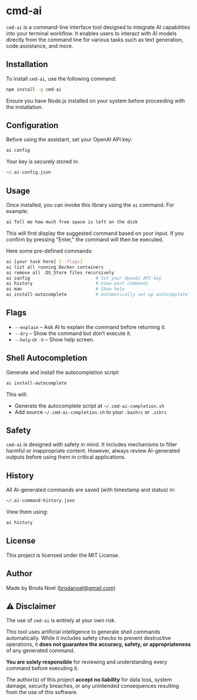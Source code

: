 # cmd-ai

`cmd-ai` is a command-line interface tool designed to integrate AI capabilities into your terminal workflow. It enables users to interact with AI models directly from the command line for various tasks such as text generation, code assistance, and more.

## Installation

To install `cmd-ai`, use the following command:

```bash
npm install -g cmd-ai
```

Ensure you have Node.js installed on your system before proceeding with the installation.

## Configuration

Before using the assistant, set your OpenAI API key:

```bash
ai config
```

Your key is securely stored in:

```bash
~/.ai-config.json
```

## Usage

Once installed, you can invoke this library using the `ai` command. For example:

```bash
ai Tell me how much free space is left on the disk
```

This will first display the suggested command based on your input. If you confirm by pressing "Enter," the command will then be executed.

Here some pre-defined commands:

```bash
ai [your task here] [--flags]
ai list all running Docker containers
ai remove all .DS_Store files recursively
ai config                         # Set your OpenAI API key
ai history                        # View past commands
ai man                            # Show help
ai install-autocomplete           # Automatically set up autocomplete
```

## Flags

- `--explain` – Ask AI to explain the command before returning it.
- `--dry` – Show the command but don’t execute it.
- `--help` or `-h` – Show help screen.

## Shell Autocompletion

Generate and install the autocompletion script:

```bash
ai install-autocomplete
```

This will:

- Generate the autocomplete script at `~/.cmd-ai-completion.sh`
- Add source `~/.cmd-ai-completion.sh` to your `.bashrc` or `.zshrc`

## Safety

`cmd-ai` is designed with safety in mind. It includes mechanisms to filter harmful or inappropriate content. However, always review AI-generated outputs before using them in critical applications.

## History

All AI-generated commands are saved (with timestamp and status) in:

```bash
~/.ai-command-history.json
```

View them using:

```bash
ai history
```

## License

This project is licensed under the MIT License.

## Author

Made by Broda Noel (brodanoel@gmail.com)

## ⚠️ Disclaimer

The use of `cmd-ai` is entirely at your own risk.

This tool uses artificial intelligence to generate shell commands automatically. While it includes safety checks to prevent destructive operations, it **does not guarantee the accuracy, safety, or appropriateness** of any generated command.

**You are solely responsible** for reviewing and understanding every command before executing it.

The author(s) of this project **accept no liability** for data loss, system damage, security breaches, or any unintended consequences resulting from the use of this software.
